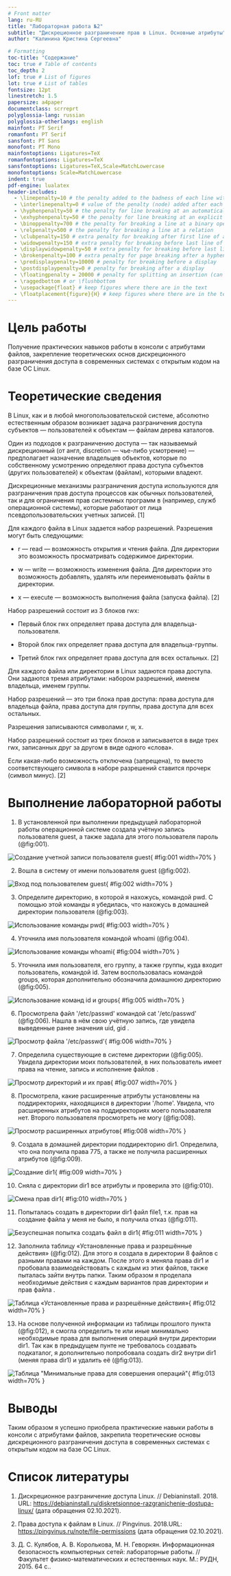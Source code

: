 ```yaml
---
# Front matter
lang: ru-RU
title: "Лабораторная работа №2"
subtitle: "Дискреционное разграничение прав в Linux. Основные атрибуты"
author: "Калинина Кристина Сергеевна"

# Formatting
toc-title: "Содержание"
toc: true # Table of contents
toc_depth: 2
lof: true # List of figures
lot: true # List of tables
fontsize: 12pt
linestretch: 1.5
papersize: a4paper
documentclass: scrreprt
polyglossia-lang: russian
polyglossia-otherlangs: english
mainfont: PT Serif
romanfont: PT Serif
sansfont: PT Sans
monofont: PT Mono
mainfontoptions: Ligatures=TeX
romanfontoptions: Ligatures=TeX
sansfontoptions: Ligatures=TeX,Scale=MatchLowercase
monofontoptions: Scale=MatchLowercase
indent: true
pdf-engine: lualatex
header-includes:
  - \linepenalty=10 # the penalty added to the badness of each line within a paragraph (no associated penalty node) Increasing the value makes tex try to have fewer lines in the paragraph.
  - \interlinepenalty=0 # value of the penalty (node) added after each line of a paragraph.
  - \hyphenpenalty=50 # the penalty for line breaking at an automatically inserted hyphen
  - \exhyphenpenalty=50 # the penalty for line breaking at an explicit hyphen
  - \binoppenalty=700 # the penalty for breaking a line at a binary operator
  - \relpenalty=500 # the penalty for breaking a line at a relation
  - \clubpenalty=150 # extra penalty for breaking after first line of a paragraph
  - \widowpenalty=150 # extra penalty for breaking before last line of a paragraph
  - \displaywidowpenalty=50 # extra penalty for breaking before last line before a display math
  - \brokenpenalty=100 # extra penalty for page breaking after a hyphenated line
  - \predisplaypenalty=10000 # penalty for breaking before a display
  - \postdisplaypenalty=0 # penalty for breaking after a display
  - \floatingpenalty = 20000 # penalty for splitting an insertion (can only be split footnote in standard LaTeX)
  - \raggedbottom # or \flushbottom
  - \usepackage{float} # keep figures where there are in the text
  - \floatplacement{figure}{H} # keep figures where there are in the text
---
```


# Цель работы

Получение практических навыков работы в консоли с атрибутами файлов, закрепление теоретических основ дискреционного разграничения доступа в современных системах с открытым кодом на базе ОС Linux.

# Теоретические сведения

В Linux, как и в любой многопользовательской системе, абсолютно естественным образом возникает задача разграничения доступа субъектов — пользователей к объектам — файлам дерева каталогов.

Один из подходов к разграничению доступа — так называемый дискреционный (от англ, discretion — чье-либо усмотрение) — предполагает назначение владельцев объектов, которые по собственному усмотрению определяют права доступа субъектов (других пользователей) к объектам (файлам), которыми владеют.

Дискреционные механизмы разграничения доступа используются для разграничения прав доступа процессов как обычных пользователей, так и для ограничения прав системных программ в (например, служб операционной системы), которые работают от лица псевдопользовательских учетных записей. [1]

Для каждого файла в Linux задается набор разрешений. Разрешения могут быть следующими:

- r — read — возможность открытия и чтения файла. Для директории это возможность просматривать содержимое директории.

- w — write — возможность изменения файла. Для директории это возможность добавлять, удалять или переименовывать файлы в директории.

- x — execute — возможность выполнения файла (запуска файла). [2]

Набор разрешений состоит из 3 блоков rwx:

- Первый блок rwx определяет права доступа для владельца-пользователя.

- Второй блок rwx определяет права доступа для владельца-группы.

- Третий блок rwx определяет права доступа для всех остальных. [2]

Для каждого файла или директории в Linux задаются права доступа. Они задаются тремя атрибутами: набором разрешений, именем владельца, именем группы.

Набор разрешений — это три блока прав доступа: права доступа для владельца файла, права доступа для группы, права доступа для всех остальных.

Разрешения записываются символами r, w, x.

Набор разрешений состоит из трех блоков и записывается в виде трех rwx, записанных друг за другом в виде одного «слова».

Если какая-либо возможность отключена (запрещена), то вместо соответствующего символа в наборе разрешений ставится прочерк (символ минус). [2]

# Выполнение лабораторной работы

1. В установленной при выполнении предыдущей лабораторной работы операционной системе создала учётную запись пользователя guest, а также задала для этого пользователя пароль
 (@fig:001).

![Создание учетной записи пользователя guest](image/01.jpg){ #fig:001 width=70% }

2. Вошла в систему от имени пользователя guest
 (@fig:002).

![Вход под пользователем guest](image/02.jpg){ #fig:002 width=70% }

3. Определите директорию, в которой я нахожусь, командой pwd. С помощью этой команды я убедилась, что нахожусь в домашней директории пользователя
 (@fig:003).

![Использование команды pwd](image/03.jpg){ #fig:003 width=70% }

4. Уточнила имя пользователя командой whoami
 (@fig:004).
 
![Использование команды whoami](image/04.jpg){ #fig:004 width=70% }

5. Уточнила имя пользователя, его группу, а также группы, куда входит пользователь, командой id. Затем воспользовалась командой groups, которая дополнительно обозначила домашнюю директорию
 (@fig:005).

![Использование команд id и groups](image/05.jpg){ #fig:005 width=70% }

6. Просмотрела файл '/etc/passwd' командой cat '/etc/passwd' (@fig:006). Нашла в нём свою учётную запись, где увидела выведенные ранее значения uid, gid
 .

![Просмотр файла '/etc/passwd'](image/06.jpg){ #fig:006 width=70% }

7. Определила существующие в системе директории (@fig:005). Увидела директории моих пользователей, в них пользователь имеет права на чтение, запись и исполнение файлов
 .
 
![Просмотр директорий и их прав](image/07.jpg){ #fig:007 width=70% }

8. Просмотрела, какие расширенные атрибуты установлены на поддиректориях, находящихся в директории '/home'. Увидела, что расширенных атрибутов на поддиректориях моего пользователя нет. Второго пользователя просмотреть не могу
 (@fig:008).
 
![Просмотр расширенных атрибутов](image/08.jpg){ #fig:008 width=70% }

9. Создала в домашней директории поддиректорию dir1. Определила, что она получила права 775, а также не получила расширенных атрибутов
 (@fig:009).
 
![Создание dir1](image/09.jpg){ #fig:009 width=70% }

10. Сняла с директории dir1 все атрибуты и проверила это
 (@fig:010).
 
![Смена прав dir1](image/10.jpg){ #fig:010 width=70% }

11. Попыталась создать в директории dir1 файл file1, т.к. прав на создание файла у меня не было, я получила отказ
 (@fig:011).
 
![Безуспешная попытка создать файл в dir1](image/11.jpg){ #fig:011 width=70% }

12. Заполнила таблицу «Установленные права и разрешённые действия» (@fig:012). Для этого я создала в директории 8 файлов с разными правами на каждом. После этого я меняла права dir1 и пробовала взаимодействовать с каждым из этих файлов, также пыталась зайти внутрь папки. Таким образом я проделала необходимые действия с каждым вариантов прав директории и прав файла
 .

![Таблица «Установленные права и разрешённые действия»](image/12.jpg){ #fig:012 width=70% }

13. На основе полученной информации из таблицы прошлого пункта (@fig:012), я смогла определить те или иные минимально необходимые права для выполнения операций внутри директории dir1. Так как в предыдущем пунте не требовалось создавать подкаталог, я дополнительно попробовала создать dir2 внутри dir1 (меняя права dir1) и удалить её
 (@fig:013).
 
![Таблица "Минимальные права для совершения операций"](image/13.jpg){ #fig:013 width=70% }

# Выводы

Таким образом я успешно приобрела практические навыки работы в консоли с атрибутами файлов, закрепила теоретические основы дискреционного разграничения доступа в современных системах с открытым кодом на базе ОС Linux.

# Список литературы

1. Дискреционное разграничение доступа Linux. // Debianinstall. 2018. URL: https://debianinstall.ru/diskretsionnoe-razgranichenie-dostupa-linux/ (дата обращения 02.10.2021).

2. Права доступа к файлам в Linux. // Pingvinus. 2018.URL: https://pingvinus.ru/note/file-permissions (дата обращения 02.10.2021).

3. Д. С. Кулябов, А. В. Королькова, М. Н. Геворкян. Информационная безопасность компьютерных сетей: лабораторные работы. // Факультет физико-математических и естественных наук. M.: РУДН, 2015. 64 с..
